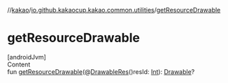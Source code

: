 //[kakao](../../index.md)/[io.github.kakaocup.kakao.common.utilities](index.md)/[getResourceDrawable](get-resource-drawable.md)



# getResourceDrawable  
[androidJvm]  
Content  
fun [getResourceDrawable](get-resource-drawable.md)(@[DrawableRes](https://developer.android.com/reference/kotlin/androidx/annotation/DrawableRes.html)()resId: [Int](https://kotlinlang.org/api/latest/jvm/stdlib/kotlin/-int/index.html)): [Drawable](https://developer.android.com/reference/kotlin/android/graphics/drawable/Drawable.html)?  



